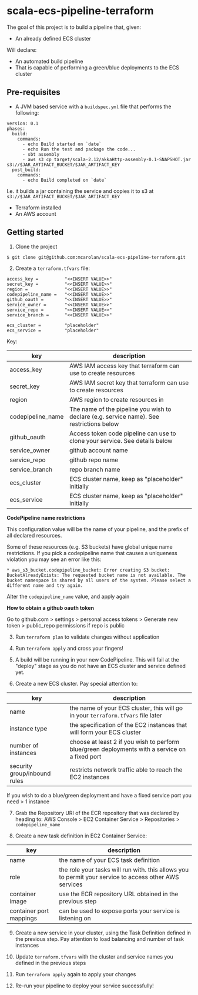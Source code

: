 # scala-ecs-pipeline-terraform

The goal of this project is to build a pipeline that, given:

* An already defined ECS cluster

Will declare:

* An automated build pipeline
* That is capable of performing a green/blue deployments to the ECS cluster

Pre-requisites
--

* A JVM based service with a `buildspec.yml` file that performs the following:

```
version: 0.1
phases:
  build:
    commands:
      - echo Build started on `date`
      - echo Run the test and package the code...
      - sbt assembly
      - aws s3 cp target/scala-2.12/akkaHttp-assembly-0.1-SNAPSHOT.jar s3://$JAR_ARTIFACT_BUCKET/$JAR_ARTIFACT_KEY
  post_build:
    commands:
      - echo Build completed on `date`

```
I.e. it builds a jar containing the service and copies it to s3 at `s3://$JAR_ARTIFACT_BUCKET/$JAR_ARTIFACT_KEY`

* Terraform installed
* An AWS account

Getting started
--

1. Clone the project
```bash
$ git clone git@github.com:mcarolan/scala-ecs-pipeline-terraform.git
```

2. Create a `terraform.tfvars` file:

```hcl-terraform
access_key =          "<<INSERT VALUE>>"
secret_key =          "<<INSERT VALUE>>"
region =              "<<INSERT VALUE>>"
codepipeline_name =   "<<INSERT VALUE>>" 
github_oauth =        "<<INSERT VALUE>>"
service_owner =       "<<INSERT VALUE>>"
service_repo =        "<<INSERT VALUE>>"
service_branch =      "<<INSERT VALUE>>"

ecs_cluster =         "placeholder"
ecs_service =         "placeholder"
```

Key:

| key               | description                                                                              |
|-------------------|------------------------------------------------------------------------------------------|
| access_key        | AWS IAM access key that terraform can use to create resources                            |
| secret_key        | AWS IAM secret key that terraform can use to create resources                            |
| region            | AWS region to create resources in                                                        |
| codepipeline_name | The name of the pipeline you wish to declare (e.g. service name). See restrictions below |
| github_oauth      | Access token code pipeline can use to clone your service. See details below              |
| service_owner     | github account name                                                                      |
| service_repo      | github repo name                                                                         |
| service_branch    | repo branch name                                                                         |
| ecs_cluster       | ECS cluster name, keep as "placeholder" initially                                        |
| ecs_service       | ECS cluster name, keep as "placeholder" initially                                        |

**CodePipeline name restrictions**

This configuration value will be the name of your pipeline, and the prefix of all declared resources.

Some of these resources (e.g. S3 buckets) have global unique name restrictions. If you pick a codepipeline name that causes a uniqueness violation you may see an error like this:

```hcl-terraform
* aws_s3_bucket.codepipeline_bucket: Error creating S3 bucket: BucketAlreadyExists: The requested bucket name is not available. The bucket namespace is shared by all users of the system. Please select a different name and try again.
```
Alter the `codepipeline_name` value, and apply again

**How to obtain a github oauth token**

Go to github.com > settings > personal access tokens > Generate new token > public_repo permissions if repo is public

3. Run `terraform plan` to validate changes without application

4. Run `terraform apply` and cross your fingers!

5. A build will be running in your new CodePipeline. This will fail at the "deploy" stage as you do not have an ECS cluster and service defined yet.

6. Create a new ECS cluster. Pay special attention to:

| key                          | description                                                                                    |
|------------------------------|------------------------------------------------------------------------------------------------|
| name                         | the name of your ECS cluster, this will go in your `terraform.tfvars` file later               |
| instance type                | the specification of the EC2 instances that will form your ECS cluster                         |
| number of instances          | choose at least 2 if you wish to perform blue/green deployments with a service on a fixed port |
| security group/inbound rules | restricts network traffic able to reach the EC2 instances                                      |

If you wish to do a blue/green deployment and have a fixed service port you need > 1 instance

7. Grab the Repository URI of the ECR repository that was declared by heading to: AWS Console > EC2 Container Service > Repositories > `codepipeline_name`

8. Create a new task definition in EC2 Container Service:

| key                     | description                                                                                            |
|-------------------------|--------------------------------------------------------------------------------------------------------|
| name                    | the name of your ECS task definition                                                                   |
| role                    | the role your tasks will run with. this allows you to permit your service to access other AWS services |
| container image         | use the ECR repository URL obtained in the previous step                                               |
| container port mappings | can be used to expose ports your service is listening on                                               |

9. Create a new service in your cluster, using the Task Definition defined in the previous step.
Pay attention to load balancing and number of task instances

10. Update `terraform.tfvars` with the cluster and service names you defined in the previous steps

11. Run `terraform apply` again to apply your changes

12. Re-run your pipeline to deploy your service successfully!
